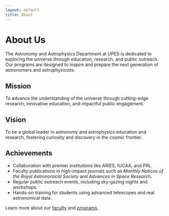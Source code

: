 ```yaml
---
layout: default
title: About
---
```


# About Us

The Astronomy and Astrophysics Department at UPES is dedicated to exploring the universe through education, research, and public outreach. Our programs are designed to inspire and prepare the next generation of astronomers and astrophysicists.

## Mission
To advance the understanding of the universe through cutting-edge research, innovative education, and impactful public engagement.

## Vision
To be a global leader in astronomy and astrophysics education and research, fostering curiosity and discovery in the cosmic frontier.

## Achievements
- Collaboration with premier institutions like ARIES, IUCAA, and PRL.
- Faculty publications in high-impact journals such as *Monthly Notices of the Royal Astronomical Society* and *Advances in Space Research*.
- Regular public outreach events, including sky-gazing nights and workshops.
- Hands-on training for students using advanced telescopes and real astronomical data.

Learn more about our [faculty](faculty.md) and [programs](programs.md).

